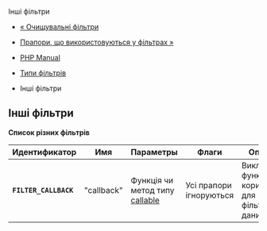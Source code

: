Інші фільтри

-   [« Очищувальні фільтри](filter.filters.sanitize.html)
    
-   [Прапори, що використовуються у фільтрах »](filter.filters.flags.html)
    
-   [PHP Manual](index.html)
    
-   [Типи фільтрів](filter.filters.html)
    
-   Інші фільтри
    

## Інші фільтри

**Список різних фільтрів**

| Идентификатор         | Имя        | Параметры                                                      | Флаги                   | Описание                                               |
|-----------------------|------------|----------------------------------------------------------------|-------------------------|--------------------------------------------------------|
| **`FILTER_CALLBACK`** | "callback" | Функція чи метод типу [callable](language.types.callable.html) | Усі прапори ігноруються | Викликається функція користувача для фільтрації даних. |